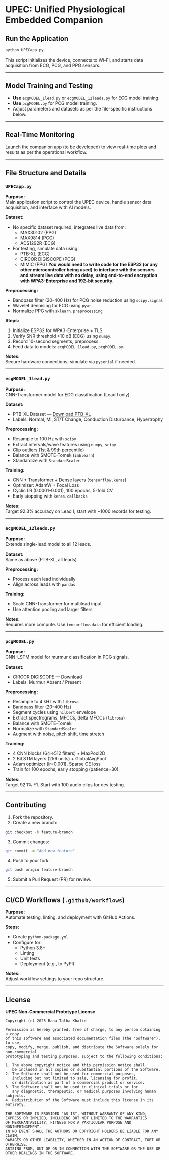# UPEC: Unified Physiological Embedded Companion

## Run the Application
```bash
python UPECapp.py
```
This script initializes the device, connects to Wi-Fi, and starts data acquisition from ECG, PCG, and PPG sensors.

---

## Model Training and Testing

- **Use** `ecgMODEL_1lead.py` or `ecgMODEL_12leads.py` for ECG model training.
- **Use** `pcgMODEL.py` for PCG model training.
- Adjust parameters and datasets as per the file-specific instructions below.

---

## Real-Time Monitoring

Launch the companion app (to be developed) to view real-time plots and results as per the operational workflow.

---

## File Structure and Details

### `UPECapp.py`

**Purpose:**  
Main application script to control the UPEC device, handle sensor data acquisition, and interface with AI models.

**Dataset:**
- No specific dataset required; integrates live data from:
  - MAX30102 (PPG)
  - MAX9814 (PCG)
  - ADS1292R (ECG)
- For testing, simulate data using:
  - PTB-XL (ECG)
  - CIRCOR DIGISCOPE (PCG)
  - MIMIC (PPG)
**You would need to write code for the ESP32 (or any other microcontroller being used) to interface with the sensors and stream live data with no delay, using end-to-end encryption with WPA3-Enterprise and 192-bit security.**

**Preprocessing:**
- Bandpass filter (20–400 Hz) for PCG noise reduction using `scipy.signal`
- Wavelet denoising for ECG using `pywt`
- Normalize PPG with `sklearn.preprocessing`

**Steps:**
1. Initialize ESP32 for WPA3-Enterprise + TLS.
2. Verify SNR threshold >10 dB (ECG) using `numpy`.
3. Record 10-second segments, preprocess.
4. Feed data to models: `ecgMODEL_1lead.py`, `pcgMODEL.py`.

**Notes:**  
Secure hardware connections; simulate via `pyserial` if needed.

---

### `ecgMODEL_1lead.py`

**Purpose:**  
CNN-Transformer model for ECG classification (Lead I only).

**Dataset:**
- PTB-XL Dataset — [Download PTB-XL](https://physionet.org/content/ptb-xl/)
- Labels: Normal, MI, ST/T Change, Conduction Disturbance, Hypertrophy

**Preprocessing:**
- Resample to 100 Hz with `scipy`
- Extract intervals/wave features using `numpy`, `scipy`
- Clip outliers (1st & 99th percentile)
- Balance with SMOTE-Tomek (`imblearn`)
- Standardize with `StandardScaler`

**Training:**
- CNN + Transformer + Dense layers (`tensorflow.keras`)
- Optimizer: AdamW + Focal Loss
- Cyclic LR (0.0001–0.001), 100 epochs, 5-fold CV
- Early stopping with `keras.callbacks`

**Notes:**  
Target 92.3% accuracy on Lead I; start with ~1000 records for testing.

---

### `ecgMODEL_12leads.py`

**Purpose:**  
Extends single-lead model to all 12 leads.

**Dataset:**  
Same as above (PTB-XL, all leads)

**Preprocessing:**
- Process each lead individually
- Align across leads with `pandas`

**Training:**
- Scale CNN-Transformer for multilead input
- Use attention pooling and larger filters

**Notes:**  
Requires more compute. Use `tensorflow.data` for efficient loading.

---

### `pcgMODEL.py`

**Purpose:**  
CNN-LSTM model for murmur classification in PCG signals.

**Dataset:**
- CIRCOR DIGISCOPE — [Download](https://www.physionet.org/content/circor-heart-sound/1.0.0/)
- Labels: Murmur Absent / Present

**Preprocessing:**
- Resample to 4 kHz with `librosa`
- Bandpass filter (20–400 Hz)
- Segment cycles using `hilbert` envelope
- Extract spectrograms, MFCCs, delta MFCCs (`librosa`)
- Balance with SMOTE-Tomek
- Normalize with `StandardScaler`
- Augment with noise, pitch shift, time stretch

**Training:**
- 4 CNN blocks (64→512 filters) + MaxPool2D
- 2 BiLSTM layers (256 units) + GlobalAvgPool
- Adam optimizer (lr=0.001), Sparse CE loss
- Train for 100 epochs, early stopping (patience=30)

**Notes:**  
Target 92.1% F1. Start with 100 audio clips for dev testing.

---

## Contributing

1. Fork the repository.
2. Create a new branch:
```bash
git checkout -b feature-branch
```
3. Commit changes:
```bash
git commit -m "Add new feature"
```
4. Push to your fork:
```bash
git push origin feature-branch
```
5. Submit a Pull Request (PR) for review.

---

## CI/CD Workflows (`.github/workflows`)

**Purpose:**  
Automate testing, linting, and deployment with GitHub Actions.

**Steps:**
- Create `python-package.yml`
- Configure for:
  - Python 3.8+
  - Linting
  - Unit tests
  - Deployment (e.g., to PyPI)

**Notes:**  
Adjust workflow settings to your repo structure.

---

## License

**UPEC Non-Commercial Prototype License**

```
Copyright (c) 2025 Rana Talha Khalid

Permission is hereby granted, free of charge, to any person obtaining a copy
of this software and associated documentation files (the "Software"), to use,
copy, modify, merge, publish, and distribute the Software solely for non-commercial
prototyping and testing purposes, subject to the following conditions:

1. The above copyright notice and this permission notice shall
   be included in all copies or substantial portions of the Software.
2. The Software shall not be used for commercial purposes,
   including but not limited to sale, licensing for profit,
   or distribution as part of a commercial product or service.
3. The Software shall not be used in clinical trials or for
   any diagnostic, therapeutic, or medical purposes involving human subjects.
4. Redistribution of the Software must include this license in its entirety.

THE SOFTWARE IS PROVIDED "AS IS", WITHOUT WARRANTY OF ANY KIND,
EXPRESS OR IMPLIED, INCLUDING BUT NOT LIMITED TO THE WARRANTIES
OF MERCHANTABILITY, FITNESS FOR A PARTICULAR PURPOSE AND NONINFRINGEMENT.
IN NO EVENT SHALL THE AUTHORS OR COPYRIGHT HOLDERS BE LIABLE FOR ANY CLAIM,
DAMAGES OR OTHER LIABILITY, WHETHER IN AN ACTION OF CONTRACT, TORT OR OTHERWISE,
ARISING FROM, OUT OF OR IN CONNECTION WITH THE SOFTWARE OR THE USE OR
OTHER DEALINGS IN THE SOFTWARE.
```
